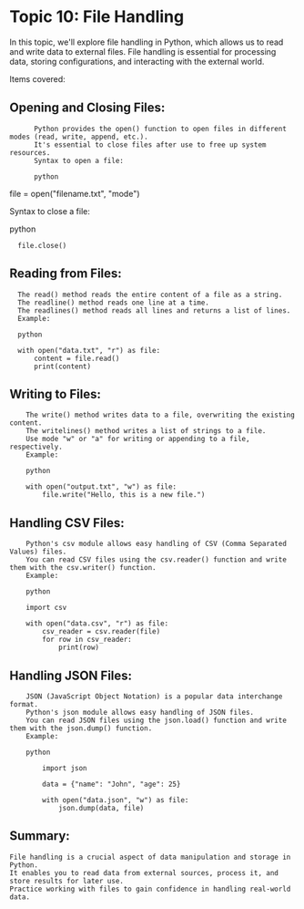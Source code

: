 # Topic 10: File Handling

In this topic, we'll explore file handling in Python, which allows us to read and write data to external files. File handling is essential for processing data, storing configurations, and interacting with the external world.

Items covered:

  ## Opening and Closing Files:
          Python provides the open() function to open files in different modes (read, write, append, etc.).
          It's essential to close files after use to free up system resources.
          Syntax to open a file:
  
          python
  
  file = open("filename.txt", "mode")
  
  Syntax to close a file:
  
  python
  
      file.close()

## Reading from Files:

      The read() method reads the entire content of a file as a string.
      The readline() method reads one line at a time.
      The readlines() method reads all lines and returns a list of lines.
      Example:
  
      python
  
      with open("data.txt", "r") as file:
          content = file.read()
          print(content)

## Writing to Files:
    
        The write() method writes data to a file, overwriting the existing content.
        The writelines() method writes a list of strings to a file.
        Use mode "w" or "a" for writing or appending to a file, respectively.
        Example:
    
        python
    
        with open("output.txt", "w") as file:
            file.write("Hello, this is a new file.")

## Handling CSV Files:

        Python's csv module allows easy handling of CSV (Comma Separated Values) files.
        You can read CSV files using the csv.reader() function and write them with the csv.writer() function.
        Example:
    
        python
    
        import csv
    
        with open("data.csv", "r") as file:
            csv_reader = csv.reader(file)
            for row in csv_reader:
                print(row)

## Handling JSON Files:

        JSON (JavaScript Object Notation) is a popular data interchange format.
        Python's json module allows easy handling of JSON files.
        You can read JSON files using the json.load() function and write them with the json.dump() function.
        Example:
    
        python
    
            import json
    
            data = {"name": "John", "age": 25}
    
            with open("data.json", "w") as file:
                json.dump(data, file)
    
## Summary: 
    File handling is a crucial aspect of data manipulation and storage in Python. 
    It enables you to read data from external sources, process it, and store results for later use. 
    Practice working with files to gain confidence in handling real-world data.
